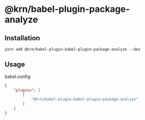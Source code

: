 # @krn/babel-plugin-package-analyze

## Installation

```shell
yarn add @krn/babel-plugin-babel-plugin-package-analyze --dev
```

## Usage

babel.config

```json
{
    "plugins": [
        [
            "@krn/babel-plugin-babel-plugin-package-analyze"
        ]
    ]
}
```
